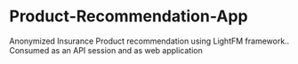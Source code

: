 # Product-Recommendation-App
Anonymized Insurance Product recommendation using LightFM framework.. Consumed as an API session and as web application
